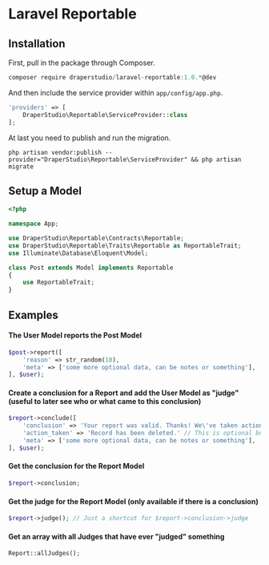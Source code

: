 # Laravel Reportable

## Installation

First, pull in the package through Composer.

```js
composer require draperstudio/laravel-reportable:1.0.*@dev
```

And then include the service provider within `app/config/app.php`.

```php
'providers' => [
    DraperStudio\Reportable\ServiceProvider::class
];
```

At last you need to publish and run the migration.

```
php artisan vendor:publish --provider="DraperStudio\Reportable\ServiceProvider" && php artisan migrate
```

## Setup a Model
```php
<?php

namespace App;

use DraperStudio\Reportable\Contracts\Reportable;
use DraperStudio\Reportable\Traits\Reportable as ReportableTrait;
use Illuminate\Database\Eloquent\Model;

class Post extends Model implements Reportable
{
    use ReportableTrait;
}

```

## Examples

#### The User Model reports the Post Model
```php
$post->report([
    'reason' => str_random(10),
    'meta' => ['some more optional data, can be notes or something'],
], $user);
```

#### Create a conclusion for a Report and add the User Model as "judge" (useful to later see who or what came to this conclusion)
```php
$report->conclude([
    'conclusion' => 'Your report was valid. Thanks! We\'ve taken action and removed the entry.',
    'action_taken' => 'Record has been deleted.' // This is optional but can be useful to see what happend to the record
    'meta' => ['some more optional data, can be notes or something'],
], $user);
```

#### Get the conclusion for the Report Model
```php
$report->conclusion;
```

#### Get the judge for the Report Model (only available if there is a conclusion)
```php
$report->judge(); // Just a shortcut for $report->conclusion->judge
```

#### Get an array with all Judges that have ever "judged" something
```php
Report::allJudges();
```
